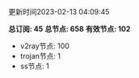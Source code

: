 更新时间2023-02-13 04:09:45

**总订阅: 45**
**总节点: 658**
**有效节点: 102**
- v2ray节点: 100
- trojan节点: 1
- ss节点: 1
